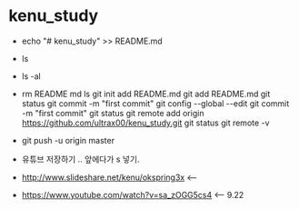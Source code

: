 # kenu_study
 * echo "# kenu_study" >> README.md
 * ls
 * ls -al
 * rm README md
ls
git init
add README.md 
git add README.md 
git status
git commit -m "first commit"
git config --global --edit
git commit -m "first commit"
git status
git remote add origin https://github.com/ultrax00/kenu_study.git
git status
git remote -v
* git push -u origin master

* 유튜브 저장하기 .. 앞에다가 s 넣기.
* http://www.slideshare.net/kenu/okspring3x  <--
* https://www.youtube.com/watch?v=sa_zOGG5cs4  <-- 9.22 
